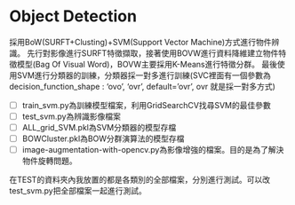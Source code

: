 # Object Detection

採用BoW(SURFT+Clusting)+SVM(Support Vector Machine)方式進行物件辨識。
先行對影像進行SURFT特徵擷取，接著使用BOVW進行資料降維建立物件特徵模型(Bag Of Visual Word)，BOVW主要採用K-Means進行特徵分群。
最後使用SVM進行分類器的訓練，分類器採一對多進行訓練(SVC裡面有一個參數為decision_function_shape : ‘ovo’, ‘ovr’, default=’ovr’, ovr 就是採一對多方式)

- [ ] train_svm.py為訓練模型檔案，利用GridSearchCV找尋SVM的最佳參數
- [ ] test_svm.py為辨識影像檔案
- [ ] ALL_grid_SVM.pkl為SVM分類器的模型存檔
- [ ] BOWCluster.pkl為BOW分群演算法的模型存檔
- [ ] image-augmentation-with-opencv.py為影像增強的檔案。目的是為了解決物件旋轉問題。

在TEST的資料夾內我放置的都是各類別的全部檔案，分別進行測試。可以改test_svm.py把全部檔案一起進行測試。
